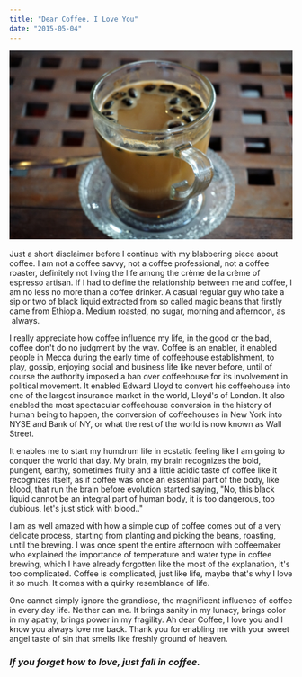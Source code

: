 ```yaml
---
title: "Dear Coffee, I Love You"
date: "2015-05-04"
---
```


[![2015-04-29-16-41-34_deco](images/2015-04-29-16-41-34_deco.jpg)](https://bydnta.files.wordpress.com/2015/05/2015-04-29-16-41-34_deco.jpg)

Just a short disclaimer before I continue with my blabbering piece about coffee. I am not a coffee savvy, not a coffee professional, not a coffee roaster, definitely not living the life among the crème de la crème of espresso artisan. If I had to define the relationship between me and coffee, I am no less no more than a coffee drinker. A casual regular guy who take a sip or two of black liquid extracted from so called magic beans that firstly came from Ethiopia. Medium roasted, no sugar, morning and afternoon, as  always.

I really appreciate how coffee influence my life, in the good or the bad, coffee don't do no judgment by the way. Coffee is an enabler, it enabled people in Mecca during the early time of coffeehouse establishment, to play, gossip, enjoying social and business life like never before, until of course the authority imposed a ban over coffeehouse for its involvement in political movement. It enabled Edward Lloyd to convert his coffeehouse into one of the largest insurance market in the world, Lloyd's of London. It also enabled the most spectacular coffeehouse conversion in the history of human being to happen, the conversion of coffeehouses in New York into NYSE and Bank of NY, or what the rest of the world is now known as Wall Street.

It enables me to start my humdrum life in ecstatic feeling like I am going to conquer the world that day. My brain, my brain recognizes the bold, pungent, earthy, sometimes fruity and a little acidic taste of coffee like it recognizes itself, as if coffee was once an essential part of the body, like blood, that run the brain before evolution started saying, "No, this black liquid cannot be an integral part of human body, it is too dangerous, too dubious, let's just stick with blood.."

I am as well amazed with how a simple cup of coffee comes out of a very delicate process, starting from planting and picking the beans, roasting, until the brewing. I was once spent the entire afternoon with coffeemaker who explained the importance of temperature and water type in coffee brewing, which I have already forgotten like the most of the explanation, it's too complicated. Coffee is complicated, just like life, maybe that's why I love it so much. It comes with a quirky resemblance of life.

One cannot simply ignore the grandiose, the magnificent influence of coffee in every day life. Neither can me. It brings sanity in my lunacy, brings color in my apathy, brings power in my fragility. Ah dear Coffee, I love you and I know you always love me back. Thank you for enabling me with your sweet angel taste of sin that smells like freshly ground of heaven.

### _If you forget how to love, just fall in coffee._
